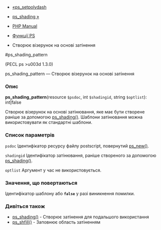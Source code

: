 - [«ps_setpolydash](function.ps-setpolydash.md)
- [ps_shading »](function.ps-shading.md)

- [PHP Manual](index.md)
- [Функції PS](ref.ps.md)
- Створює візерунок на основі затінення

#ps_shading_pattern

(PECL ps \>u003d 1.3.0)

ps_shading_pattern — Створює візерунок на основі затінення

### Опис

**ps_shading_pattern**(resource `$psdoc`, int `$shadingid`, string
`$optlist`): int\|false

Створює візерунок на основі затінювання, яке має бути створене раніше
за допомогою [ps_shading()](function.ps-shading.md). Шаблони затінювання
можна використовувати як стандартні шаблони.

### Список параметрів

`psdoc`
Ідентифікатор ресурсу файлу postscript, повернутий
[ps_new()](function.ps-new.md).

`shadingid`
Ідентифікатор затінювання, раніше створеного за допомогою
[ps_shading()](function.ps-shading.md).

`optlist`
Аргумент у час не використовується.

### Значення, що повертаються

Ідентифікатор шаблону або **`false`** у разі виникнення помилки.

### Дивіться також

- [ps_shading()](function.ps-shading.md) - Створює затінення для
подальшого використання
- [ps_shfill()](function.ps-shfill.md) - Заповнює область
затіненням
